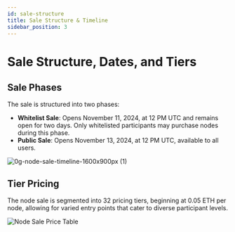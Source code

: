 ```yaml
---
id: sale-structure
title: Sale Structure & Timeline
sidebar_position: 3
---
```


# Sale Structure, Dates, and Tiers

## Sale Phases
The sale is structured into two phases:
- **Whitelist Sale**: Opens November 11, 2024, at 12 PM UTC and remains open for two days. Only whitelisted participants may purchase nodes during this phase.
- **Public Sale**: Opens November 13, 2024, at 12 PM UTC, available to all users.

![0g-node-sale-timeline-1600x900px (1)](https://github.com/user-attachments/assets/395a233d-d39f-4d3f-a7cc-9244dcb6df6a)

## Tier Pricing
The node sale is segmented into 32 pricing tiers, beginning at 0.05 ETH per node, allowing for varied entry points that cater to diverse participant levels.

![Node Sale Price Table](/img/nodesale-tier.png)
